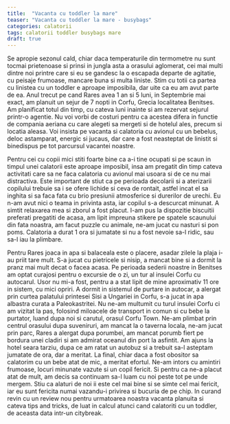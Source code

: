 ```yaml
---
title:  "Vacanta cu toddler la mare"
teaser: "Vacanta cu toddler la mare - busybags"
categories: calatorii
tags: calatorii toddler busybags mare
draft: true
---
```


Se apropie sezonul cald, chiar daca temperaturile din termometre nu sunt tocmai prietenoase si prinsi in jungla asta a orasului aglomerat, cei mai multi dintre noi printre care si eu se gandesc la o escapada departe de agitatie, cu peisaje frumoase, mancare buna si multa liniste. Stim cu totii ca partea cu linistea cu un toddler e aproape imposibila, dar uite ca eu am avut parte de ea.
Anul trecut pe cand Rares avea 1 an si 5 luni, in Septembrie mai exact, am planuit un sejur de 7 nopti in Corfu, Grecia localitatea Benitses.
Am planificat totul din timp, cu cateva luni inainte si am rezervat sejurul printr-o agentie.
Nu voi vorbi de costuri pentru ca acestea difera in functie de compania aeriana cu care alegeti sa mergeti si de hotelul ales, precum si locatia aleasa. Voi insista pe vacanta si calatoria cu avionul cu un bebelus, deloc astamparat, energic si jucaus, dar care a fost neasteptat de linistit si binedispus pe tot parcursul vacantei noastre.

Pentru cei cu copii mici stiti foarte bine ca a-i tine ocupati si pe scaun in timpul unei calatorii este aproape imposibil, insa am pregatit din timp cateva activitati care sa ne faca calatoria cu avionul mai usoara si de ce nu mai distractiva.
Este important de stiut ca pe perioada decolarii si a aterizarii copilului trebuie sa i se ofere lichide si ceva de rontait, astfel incat el sa inghita si sa faca fata cu brio presiunii atmosferice si durerilor de urechi.
Eu n-am avut nici o teama in privinta asta, iar copilul s-a descurcat minunat. A simtit relaxarea mea si zborul a fost placut.
I-am pus la dispozitie biscuitii preferati pregatiti de acasa, am lipit impreuna stikere pe spatele scaunului din fata noastra, am facut puzzle cu animale, ne-am jucat cu nasturi si pon poms. Calatoria a durat 1 ora si jumatate si nu a fost nevoie sa-l ridic, sau sa-l iau la plimbare. 

Pentru Rares joaca in apa si balaceala este o placere, asadar zilele la plaja i-au priit tare mult. S-a jucat cu pietricele si nisip, a mancat bine si a dormit la pranz mai mult decat o facea acasa.
Pe perioada sederii noastre in Benitses am optat curajosi pentru o excursie de o zi, un tur al insulei Corfu cu autocarul. 
Usor nu mi-a fost, pentru a a stat lipit de mine aproximativ 11 ore in sistem, cu mici opriri. A dormit in sistemul de purtare in autocar, a alergat prin curtea palatului printesei Sisi a Ungariei in Corfu, s-a jucat in apa albastra curata a Paleokastritei. 
Nu ne-am multumit cu turul insulei Corfu ci am vizitat la pas, folosind miloacele de transport in comun si cu bebe la purtator, luand dupa noi si carutul, orasul Corfu Town. Ne-am plimbat prin centrul orasului dupa suveniruri, am mancat la o taverna locala, ne-am jucat prin parc, Rares a alergat dupa porumbei, am mancat porumb fiert pe bordura unei cladiri si am admirat oceanul din port la asfintit. Am ajuns la hotel seara tarziu, dupa ce am ratat un autobuz si a trebuit sa-l asteptam jumatate de ora, dar a meritat.
La final, chiar daca a fost obositor sa calatorim cu un bebe atat de mic, a meritat efortul. Ne-am intors cu amintiri frumoase, locuri minunate vazute si un copil fericit.
Si pentru ca ne-a placut atat de mult, am decis sa continuam sa-l luam cu noi peste tot pe unde mergem. Stiu ca alaturi de noi ii este cel mai bine si se simte cel mai fericit, iar eu sunt fericita numai vazandu-i privirea si bucuria de pe chip.
In curand revin cu un review nou pentru urmatoarea noastra vacanta planuita si cateva tips and tricks, de luat in calcul atunci cand calatoriti cu un toddler, de aceasta data intr-un citybreak.

